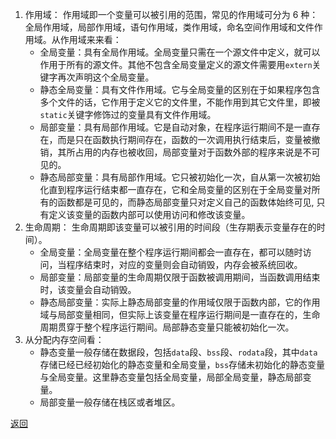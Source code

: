 1. 作用域：
	作用域即一个变量可以被引用的范围，常见的作用域可分为 6 种：全局作用域，局部作用域，语句作用域，类作用域，命名空间作用域和文件作用域。从作用域来来看：
	- 全局变量：具有全局作用域。全局变量只需在一个源文件中定义，就可以作用于所有的源文件。其他不包含全局变量定义的源文件需要用`extern`关键字再次声明这个全局变量。
	- 静态全局变量：具有文件作用域。它与全局变量的区别在于如果程序包含多个文件的话，它作用于定义它的文件里，不能作用到其它文件里，即被`static`关键字修饰过的变量具有文件作用域。
	- 局部变量：具有局部作用域。它是自动对象，在程序运行期间不是一直存在，而是只在函数执行期间存在，函数的一次调用执行结束后，变量被撤销，其所占用的内存也被收回，局部变量对于函数外部的程序来说是不可见的。
	- 静态局部变量：具有局部作用域。它只被初始化一次，自从第一次被初始化直到程序运行结束都一直存在，它和全局变量的区别在于全局变量对所有的函数都是可见的，而静态局部变量只对定义自己的函数体始终可见, 只有定义该变量的函数内部可以使用访问和修改该变量。
2. 生命周期：
	生命周期即该变量可以被引用的时间段（生存期表示变量存在的时间）。
	- 全局变量：全局变量在整个程序运行期间都会一直存在，都可以随时访问，当程序结束时，对应的变量则会自动销毁，内存会被系统回收。
	- 局部变量：局部变量的生命周期仅限于函数被调用期间，当函数调用结束时，该变量会自动销毁。
	- 静态局部变量：实际上静态局部变量的作用域仅限于函数内部，它的作用域与局部变量相同，但实际上该变量在程序运行期间是一直存在的，生命周期贯穿于整个程序运行期间。局部静态变量只能被初始化一次。
3. 从分配内存空间看：
	- 静态变量一般存储在数据段，包括`data`段、`bss`段、`rodata`段，其中`data`存储已经已经初始化的静态变量和全局变量，`bss`存储未初始化的静态变量与全局变量。这里静态变量包括全局变量，局部全局变量，静态局部变量。
	- 局部变量一般存储在栈区或者堆区。

[返回](readme.md)